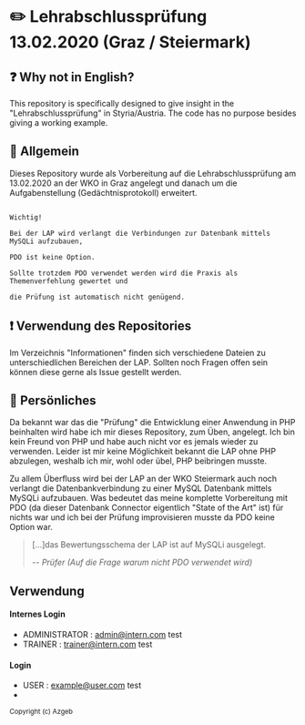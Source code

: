 
# :pencil2: Lehrabschlussprüfung 13.02.2020 (Graz / Steiermark)
## :question: Why not in English?  

This repository is specifically designed to give insight in the "Lehrabschlussprüfung" in Styria/Austria. The code has no purpose besides giving a working example.  
  
## :memo: Allgemein

Dieses Repository wurde als Vorbereitung auf die Lehrabschlussprüfung am 13.02.2020 an der WKO in Graz angelegt und danach um die Aufgabenstellung (Gedächtnisprotokoll) erweitert.

```

Wichtig!

Bei der LAP wird verlangt die Verbindungen zur Datenbank mittels MySQLi aufzubauen,

PDO ist keine Option.

Sollte trotzdem PDO verwendet werden wird die Praxis als Themenverfehlung gewertet und

die Prüfung ist automatisch nicht genügend.

```

## :exclamation: Verwendung des Repositories

Im Verzeichnis "Informationen" finden sich verschiedene Dateien zu unterschiedlichen Bereichen der LAP. Sollten noch Fragen offen sein können diese gerne als Issue gestellt werden.

## :busts_in_silhouette: Persönliches

Da bekannt war das die "Prüfung" die Entwicklung einer Anwendung in PHP beinhalten wird habe ich mir dieses Repository, zum Üben, angelegt. Ich bin kein Freund von PHP und habe auch nicht vor es jemals wieder zu verwenden. Leider ist mir keine Möglichkeit bekannt die LAP ohne PHP abzulegen, weshalb ich mir, wohl oder übel, PHP beibringen musste.

Zu allem Überfluss wird bei der LAP an der WKO Steiermark auch noch verlangt die Datenbankverbindung zu einer MySQL Datenbank mittels MySQLi aufzubauen. Was bedeutet das meine komplette Vorbereitung mit PDO (da dieser Datenbank Connector eigentlich "State of the Art" ist) für nichts war und ich bei der Prüfung improvisieren musste da PDO keine Option war.

>  [...]das Bewertungsschema der LAP ist auf MySQLi ausgelegt.
>
> -- <cite>Prüfer (Auf die Frage warum nicht PDO verwendet wird)</cite>

## Verwendung

#### Internes Login
- ADMINISTRATOR : admin@intern.com          test  
- TRAINER       : trainer@intern.com        test  

#### Login
- USER          : example@user.com          test  
-
  

<sub>Copyright (c) Azgeb </sub>
